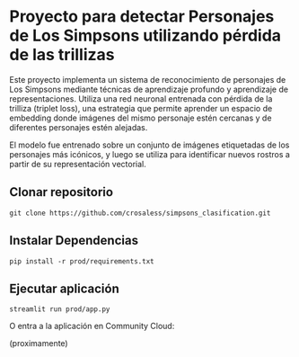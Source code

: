 # Proyecto para detectar Personajes de Los Simpsons utilizando pérdida de las trillizas

Este proyecto implementa un sistema de reconocimiento de personajes de Los Simpsons mediante técnicas de aprendizaje profundo y aprendizaje de representaciones. Utiliza una red neuronal entrenada con pérdida de la trilliza (triplet loss), una estrategia que permite aprender un espacio de embedding donde imágenes del mismo personaje estén cercanas y de diferentes personajes estén alejadas.

El modelo fue entrenado sobre un conjunto de imágenes etiquetadas de los personajes más icónicos, y luego se utiliza para identificar nuevos rostros a partir de su representación vectorial.

## Clonar repositorio

    git clone https://github.com/crosaless/simpsons_clasification.git


## Instalar Dependencias

    pip install -r prod/requirements.txt

## Ejecutar aplicación

    streamlit run prod/app.py

O entra a la aplicación en Community Cloud:

(proximamente)